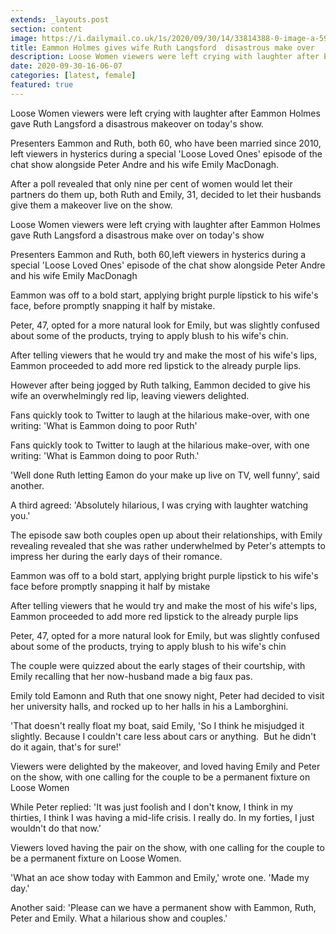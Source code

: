 ```yaml
---
extends: _layouts.post
section: content
image: https://i.dailymail.co.uk/1s/2020/09/30/14/33814388-0-image-a-59_1601473774786.jpg 
title: Eammon Holmes gives wife Ruth Langsford  disastrous make over 
description: Loose Women viewers were left crying with laughter after Eammon Holmes, 60, tried to do his wife Ruth Langsfords make-up live on todays show, and struggled with the lipstick. 
date: 2020-09-30-16-06-07 
categories: [latest, female] 
featured: true 
--- 
```

Loose Women viewers were left crying with laughter after Eammon Holmes gave Ruth Langsford a disastrous makeover on today's show.

Presenters Eammon and Ruth, both 60, who have been married since 2010, left viewers in hysterics during a special 'Loose Loved Ones' episode of the chat show alongside Peter Andre and his wife Emily MacDonagh. 

After a poll revealed that only nine per cent of women would let their partners do them up, both Ruth and Emily, 31, decided to let their husbands give them a makeover live on the show. 

Loose Women viewers were left crying with laughter after Eammon Holmes gave Ruth Langsford a disastrous make over on today's show

Presenters Eammon and Ruth, both 60,left viewers in hysterics during a special 'Loose Loved Ones' episode of the chat show alongside Peter Andre and his wife Emily MacDonagh

Eammon was off to a bold start, applying bright purple lipstick to his wife's face, before promptly snapping it half by mistake.

Peter, 47, opted for a more natural look for Emily, but was slightly confused about some of the products, trying to apply blush to his wife's chin. 

After telling viewers that he would try and make the most of his wife's lips, Eammon proceeded to add more red lipstick to the already purple lips.

However after being jogged by Ruth talking, Eammon decided to give his wife an overwhelmingly red lip, leaving viewers delighted.  





Fans quickly took to Twitter to laugh at the hilarious make-over, with one writing: 'What is Eammon doing to poor Ruth'

Fans quickly took to Twitter to laugh at the hilarious make-over, with one writing: 'What is Eammon doing to poor Ruth.'

'Well done Ruth letting Eamon do your make up live on TV, well funny', said another. 

A third agreed: 'Absolutely hilarious, I was crying with laughter watching you.'   

The episode saw both couples open up about their relationships, with Emily revealing revealed that she was rather underwhelmed by Peter's attempts to impress her during the early days of their romance.   

Eammon was off to a bold start, applying bright purple lipstick to his wife's face before promptly snapping it half by mistake

After telling viewers that he would try and make the most of his wife's lips, Eammon proceeded to add more red lipstick to the already purple lips

Peter, 47, opted for a more natural look for Emily, but was slightly confused about some of the products, trying to apply blush to his wife's chin

The couple were quizzed about the early stages of their courtship, with Emily recalling that her now-husband made a big faux pas. 

Emily told Eamonn and Ruth that one snowy night, Peter had decided to visit her university halls, and rocked up to her halls in his a Lamborghini. 

'That doesn't really float my boat, said Emily, 'So I think he misjudged it slightly. Because I couldn't care less about cars or anything.  But he didn't do it again, that's for sure!'





Viewers were delighted by the makeover, and loved having Emily and Peter on the show, with one calling for the couple to be a permanent fixture on Loose Women

While Peter replied: 'It was just foolish and I don't know, I think in my thirties, I think I was having a mid-life crisis. I really do. In my forties, I just wouldn't do that now.'

Viewers loved having the pair on the show, with one calling for the couple to be a permanent fixture on Loose Women.  

'What an ace show today with Eammon and Emily,' wrote one. 'Made my day.'

Another said: 'Please can we have a permanent show with Eammon, Ruth, Peter and Emily. What a hilarious show and couples.' 

